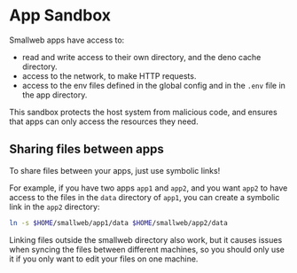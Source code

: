 # App Sandbox

Smallweb apps have access to:

- read and write access to their own directory, and the deno cache directory.
- access to the network, to make HTTP requests.
- access to the env files defined in the global config and in the `.env` file in the app directory.

This sandbox protects the host system from malicious code, and ensures that apps can only access the resources they need.

## Sharing files between apps

To share files between your apps, just use symbolic links!

For example, if you have two apps `app1` and `app2`, and you want `app2` to have access to the files in the `data` directory of `app1`, you can create a symbolic link in the `app2` directory:

```sh
ln -s $HOME/smallweb/app1/data $HOME/smallweb/app2/data
```

Linking files outside the smallweb directory also work, but it causes issues when syncing the files between different machines, so you should only use it if you only want to edit your files on one machine.
